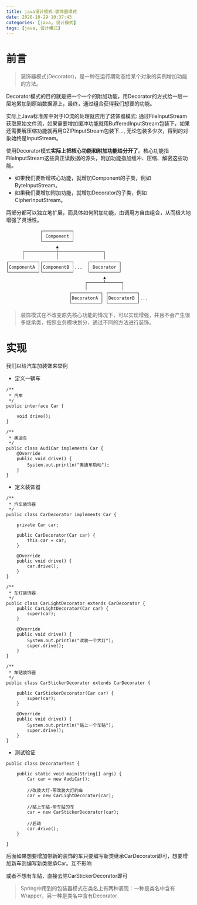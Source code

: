 ```yaml
---
title: java设计模式-装饰器模式
date: 2020-10-29 10:37:43
categories: [java, 设计模式]
tags: [java, 设计模式]
---
```


# 前言

> 装饰器模式(Decorator)，是一种在运行期动态给某个对象的实例增加功能的方法。

Decorator模式的目的就是把一个一个的附加功能，用Decorator的方式给一层一层地累加到原始数据源上，最终，通过组合获得我们想要的功能。

实际上Java标准库中对于IO流的处理就应用了装饰器模式: 通过FileInputStream获取原始文件流，如果需要增加缓冲功能就用BufferedInputStream包装下，如果还需要解压缩功能就再用GZIPInputStream包装下..., 无论包装多少次，得到的对象始终是InputStream。

使用Decorator模式**实际上把核心功能和附加功能给分开了**。核心功能指FileInputStream这些真正读数据的源头，附加功能指加缓冲、压缩、解密这些功能。

- 如果我们要新增核心功能，就增加Component的子类，例如ByteInputStream。
- 如果我们要增加附加功能，就增加Decorator的子类，例如CipherInputStream。

两部分都可以独立地扩展，而具体如何附加功能，由调用方自由组合，从而极大地增强了灵活性。


```
             ┌───────────┐
             │ Component │
             └───────────┘
                   ▲
      ┌────────────┼─────────────────┐
      │            │                 │
┌───────────┐┌───────────┐     ┌───────────┐
│ComponentA ││ComponentB │...  │ Decorator │
└───────────┘└───────────┘     └───────────┘
                                     ▲
                              ┌──────┴──────┐
                              │             │
                        ┌───────────┐ ┌───────────┐
                        │DecoratorA │ │DecoratorB │...
                        └───────────┘ └───────────┘
```
 <!-- more -->

 > 装饰模式在不改变原先核心功能的情况下，可以实现增强，并且不会产生很多继承类，按照业务模块划分，通过不同的方法进行装饰。

 # 实现

我们以给汽车加装饰来举例

* 定义一辆车

```
/**
 * 汽车
 */
public interface Car {

    void drive();
}

/**
 * 奥迪车
 */
public class AudiCar implements Car {
    @Override
    public void drive() {
        System.out.println("奥迪车启动");
    }
}

```

* 定义装饰器

```
/**
 * 汽车装饰器
 */
public class CarDecorator implements Car {

    private Car car;

    public CarDecorator(Car car) {
        this.car = car;
    }

    @Override
    public void drive() {
        car.drive();
    }
}

/**
 * 车灯装饰器
 */
public class CarLightDecorator extends CarDecorator {
    public CarLightDecorator(Car car) {
        super(car);
    }

    @Override
    public void drive() {
        System.out.println("改装一个大灯");
        super.drive();
    }
}

/**
 * 车贴装饰器
 */
public class CarStickerDecorator extends CarDecorator {

    public CarStickerDecorator(Car car) {
        super(car);
    }

    @Override
    public void drive() {
        System.out.println("贴上一个车贴");
        super.drive();
    }
}

```

* 测试验证

```
public class DecoratorTest {

    public static void main(String[] args) {
        Car car = new AudiCar();

        //改装大灯-带改装大灯的车
        car = new CarLightDecorator(car);

        //贴上车贴-带车贴的车
        car = new CarStickerDecorator(car);

        //启动
        car.drive();
    }

}

```

后面如果想要增加带新的装饰的车只要编写新类继承CarDecorator即可，想要增加新车则编写新类继承Car。互不影响

或者不想有车贴，直接去除CarStickerDecorator即可

> Spring中用到的包装器模式在类名上有两种表现：一种是类名中含有Wrapper，另一种是类名中含有Decorator
